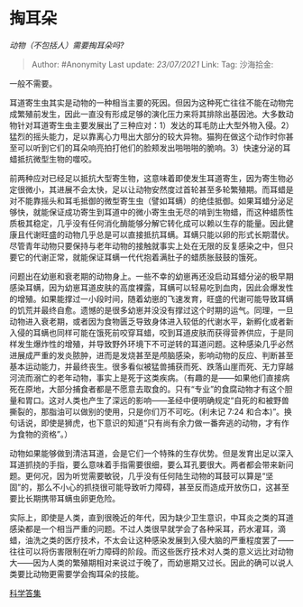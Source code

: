 # 掏耳朵
*动物（不包括人）需要掏耳朵吗?*

> Author: #Anonymity
> Last update: *23/07/2021*
> Link:
> Tag:
> 沙海拾金:

一般不需要。

耳道寄生虫其实是动物的一种相当主要的死因。但因为这种死亡往往不能在动物完成繁殖前发生，因此一直没有形成足够的演化压力来将其排除出基因池。大多数动物针对耳道寄生虫主要发展出了三种应对：1）发达的耳毛防止大型外物入侵。2）猛烈的摇头能力，足以靠离心力甩出大部分的较大异物。猫狗在做这个动作时你甚至可以听到它们的耳朵响亮拍打他们的脸颊发出啪啪啪的脆响。3）快速分泌的耳蜡抵抗微型生物的噬咬。

前两种应对已经足以抵抗大型寄生物，这意味着即使发生耳道寄生，因为寄生物必定很微小，其进展不会太快，足以让动物安然度过首轮甚至多轮繁殖期。而耳蜡是对不能靠摇头和耳毛抵御的微型寄生虫（譬如耳螨）的绝佳抵御。如果耳蜡分泌足够快，就能保证成功寄生到耳道中的微小寄生虫无尽的啃到生物蜡，而这种蜡质性质极其稳定，几乎没有任何消化酶能够分解它转化成可以赖以生存的能量。因此健康且代谢旺盛的动物几乎总是可以直接抵抗耳螨。耳螨只能以卵的形式长期潜伏。尽管青年动物只要保持与老年动物的接触就事实上处在无限的反复感染之中，但只要它的代谢正常，就能保证耳螨一代代抱着满肚子的蜡质胀鼓鼓的饿死。

问题出在幼崽和衰老期的动物身上。一些不幸的幼崽再还没启动耳蜡分泌的极早期感染耳螨，因为幼崽耳道皮肤的高度裸露，耳螨可以轻易吃到血肉，因此会爆发性的增殖。如果能撑过一小段时间，随着幼崽的飞速发育，旺盛的代谢可能导致耳螨的饥荒并最终自愈。遗憾的是很多幼崽并没没有撑过这个时期的运气。同理，一旦动物进入衰老期，或者因为食物匮乏导致身体进入较低的代谢水平，新孵化或者新入侵的耳螨也同样可能在饿死前咬穿耳蜡，咬到耳道皮肤而获得营养供应，于是同样发生爆炸性的增殖，并导致野外环境下不可逆转的耳道问题。这种感染几乎必然进展成严重的发炎脓肿，进而是发烧甚至是颅脑感染，影响动物的反应、判断甚至基本运动能力，并最终丧生。很多看似被猛兽捕获而死、跌落山崖而死、无力穿越河流而溺亡的老年动物，事实上是死于这类疾病。（有趣的是——如果他们直接病死在原地，大部分捕食者都是不愿意去取食的。只有“专业”的食腐动物才有这个胆量和胃口。这对人类也产生了深远的影响——圣经中便明确规定“自死的和被野兽撕裂的，那脂油可以做别的使用，只是你们万不可吃。(利未记 7:24 和合本)”。换句话说，即使是狮虎，也下意识的知道“只有尚有余力做一番奔逃的动物，才有作为食物的资格”。）

动物如果能够做到清洁耳道，会是它们一个特殊的生存优势。但是发育出足以深入耳道抓挠的手指，要么意味着手指需要很细，要么耳孔要很大。两者都会带来新问题。更何况，因为听觉需要敏锐，几乎没有任何陆生动物的耳鼓可以算是“坚固”的，那么不小心的抓挠很可能导致听力障碍，甚至反而造成开放伤口，这甚至要比长期携带耳螨虫卵更危险。

实际上，即使是人类，直到很晚近的年代，因为缺少卫生意识，中耳炎之类的耳道感染都是一个相当严重的问题。不过人类很早就学会了各种采耳，药水灌耳，滴蜡，油洗之类的医疗技术，不太会让这种感染发展到入侵大脑的严重程度罢了——往往可以将伤害限制在听力障碍的阶段。而这些医疗技术对人类的意义远比对动物大——因为人类的繁殖期相对来说过于晚了，而幼崽期又过长。因此的确可以说人类要比动物更需要学会掏耳朵的技能。

[科学答集](https://zhihu.com/collection/304168613)
